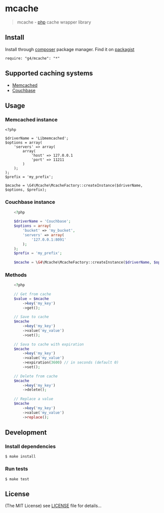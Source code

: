 mcache
======

> mcache - [php](http://php.net) cache wrapper library

## Install

Install through  [composer](https://getcomposer.org/) package manager.
Find it on [packagist](https://packagist.org/packages/g4/mcache)

    require: "g4/mcache": "*"

## Supported caching systems

* [Memcached](http://us2.php.net/manual/en/book.memcached.php)
* [Couchbase](http://www.couchbase.com/communities/php/getting-started)

## Usage

### Memcached instance

    <?php
    
    $driverName = 'Libmemcached';
    $options = array(
        'servers' => array(
            array(
                'host' => 127.0.0.1
                'port' => 11211
            )
        );
    );
    $prefix = 'my_prefix';
    
    $mcache = \G4\Mcache\McacheFactory::createInstance($driverName, $options, $prefix);

### Couchbase instance

``` php
    <?php
    
    $driverName = 'Couchbase';
    $options = array(
        'bucket' => 'my_bucket',
        'servers' => array(
            '127.0.0.1:8091'
        );
    );
    $prefix = 'my_prefix';
    
    $mcache = \G4\Mcache\McacheFactory::createInstance($driverName, $options, $prefix);
```    
    
### Methods

``` php
    <?php
    
    // Get from cache
    $value = $mcache
        ->key('my_key')
        ->get();
    
    // Save to cache
    $mcache
        ->key('my_key')
        ->value('my_value')
        ->set();
    
    // Sava to cache with expiration
    $mcache
        ->key('my_key')
        ->value('my_value')
        ->expiration(3600) // in seconds (default 0)
        ->set();
    
    // Delete from cache
    $mcache
        ->key('my_key')
        ->delete();
    
    // Replace a value
    $mcache
        ->key('my_key')
        ->value('my_value')
        ->replace();
```

## Development

### Install dependencies

    $ make install

### Run tests

    $ make test

## License

(The MIT License)
see [LICENSE](https://github.com/g4code/mcache/blob/master/LICENSE) file for details...
